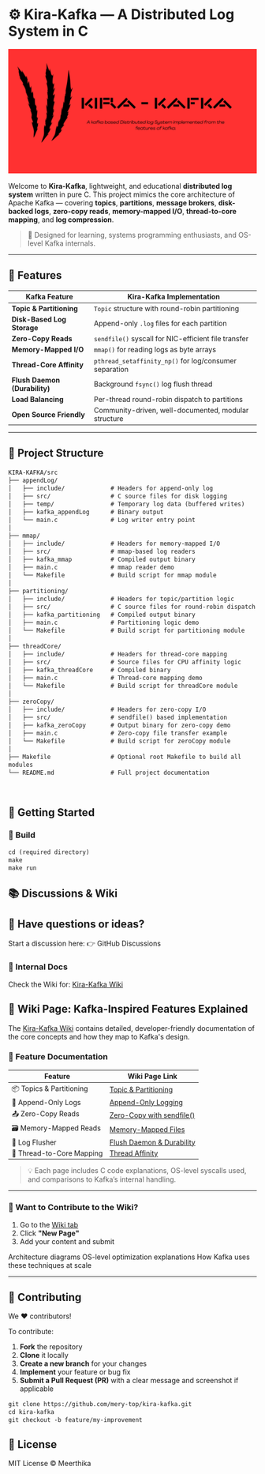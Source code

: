 # ⚙️ Kira-Kafka — A Distributed Log System in C

![Kira-Kafka Architecture](logo.png)


Welcome to **Kira-Kafka**, lightweight, and educational **distributed log system** written in pure C. This project mimics the core architecture of Apache Kafka — covering **topics**, **partitions**, **message brokers**, **disk-backed logs**, **zero-copy reads**, **memory-mapped I/O**, **thread-to-core mapping**, and **log compression**.

> 🔬 Designed for learning, systems programming enthusiasts, and OS-level Kafka internals.

---

## 🌟 Features

| Kafka Feature                    | Kira-Kafka Implementation                                |
|----------------------------------|-----------------------------------------------------------|
| **Topic & Partitioning**         | `Topic` structure with round-robin partitioning          |
| **Disk-Based Log Storage**       | Append-only `.log` files for each partition              |
| **Zero-Copy Reads**              | `sendfile()` syscall for NIC-efficient file transfer     |
| **Memory-Mapped I/O**            | `mmap()` for reading logs as byte arrays                 |
| **Thread-Core Affinity**         | `pthread_setaffinity_np()` for log/consumer separation   |
| **Flush Daemon (Durability)**    | Background `fsync()` log flush thread                    |
| **Load Balancing**               | Per-thread round-robin dispatch to partitions            |
| **Open Source Friendly**         | Community-driven, well-documented, modular structure     |

---
## 📁 Project Structure

```
KIRA-KAFKA/src
├── appendLog/
│   ├── include/             # Headers for append-only log
│   ├── src/                 # C source files for disk logging
│   ├── temp/                # Temporary log data (buffered writes)
│   ├── kafka_appendLog      # Binary output
│   └── main.c               # Log writer entry point
│
├── mmap/
│   ├── include/             # Headers for memory-mapped I/O
│   ├── src/                 # mmap-based log readers
│   ├── kafka_mmap           # Compiled output binary
│   ├── main.c               # mmap reader demo
│   └── Makefile             # Build script for mmap module
│
├── partitioning/
│   ├── include/             # Headers for topic/partition logic
│   ├── src/                 # C source files for round-robin dispatch
│   ├── kafka_partitioning   # Compiled output binary
│   ├── main.c               # Partitioning logic demo
│   └── Makefile             # Build script for partitioning module
│
├── threadCore/
│   ├── include/             # Headers for thread-core mapping
│   ├── src/                 # Source files for CPU affinity logic
│   ├── kafka_threadCore     # Compiled binary
│   ├── main.c               # Thread-core mapping demo
│   └── Makefile             # Build script for threadCore module
│
├── zeroCopy/
│   ├── include/             # Headers for zero-copy I/O
│   ├── src/                 # sendfile() based implementation
│   ├── kafka_zeroCopy       # Output binary for zero-copy demo
│   ├── main.c               # Zero-copy file transfer example
│   └── Makefile             # Build script for zeroCopy module
│
├── Makefile                 # Optional root Makefile to build all modules
└── README.md                # Full project documentation



```
## 🚀 Getting Started

### 🔧 Build

```
cd (required directory)
make
make run
```

## 📚 Discussions & Wiki

## 🤔 Have questions or ideas?
Start a discussion here:
👉 GitHub Discussions

### 📘 Internal Docs
Check the Wiki for: [Kira-Kafka Wiki](https://github.com/mery-top/Kira-Kafka/wiki)

## 🧠 Wiki Page: Kafka-Inspired Features Explained

The [Kira-Kafka Wiki](https://github.com/mery-top/Kira-Kafka/wiki) contains detailed, developer-friendly documentation of the core concepts and how they map to Kafka's design.

### 🧩 Feature Documentation

| Feature                    | Wiki Page Link |
|----------------------------|----------------|
| 📦 Topics & Partitioning   | [Topic & Partitioning](https://github.com/mery-top/Kira-Kafka/wiki/Features-of-Kafka#-1-zero-copy-via-sendfile)  
| 🧾 Append-Only Logs        | [Append-Only Logging](https://github.com/mery-top/Kira-Kafka/wiki/Features-of-Kafka#%EF%B8%8F-2-disk-based-sequential-log-appending)  
| 📤 Zero-Copy Reads         | [Zero-Copy with sendfile()](https://github.com/mery-top/Kira-Kafka/wiki/Features-of-Kafka#-1-zero-copy-via-sendfile)  
| 🗃 Memory-Mapped Reads     | [Memory-Mapped Files](https://github.com/mery-top/Kira-Kafka/wiki/Features-of-Kafka#-3-memory-mapped-files-mmap)  
| 🔄 Log Flusher             | [Flush Daemon & Durability](https://github.com/mery-top/Kira-Kafka/wiki/Features-of-Kafka#-6-log-segments--index-files)  
| 🧵 Thread-to-Core Mapping  | [Thread Affinity](https://github.com/mery-top/Kira-Kafka/wiki/Features-of-Kafka#-5-thread-to-core-mapping-for-performance)  

> 💡 Each page includes C code explanations, OS-level syscalls used, and comparisons to Kafka’s internal handling.

---

### 📖 Want to Contribute to the Wiki?

1. Go to the [Wiki tab](https://github.com/mery-top/Kira-Kafka/wiki)
2. Click **"New Page"**
3. Add your content and submit



Architecture diagrams
OS-level optimization explanations
How Kafka uses these techniques at scale


---

## 🤝 Contributing

We ❤️ contributors!

To contribute:

1. **Fork** the repository  
2. **Clone** it locally  
3. **Create a new branch** for your changes  
4. **Implement** your feature or bug fix  
5. **Submit a Pull Request (PR)** with a clear message and screenshot if applicable

```
git clone https://github.com/mery-top/kira-kafka.git
cd kira-kafka
git checkout -b feature/my-improvement
```

## 🪪 License

MIT License © Meerthika
